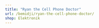 ```yaml
---
title: "Ryan the Cell Phone Doctor"
url: /bemidji/ryan-the-cell-phone-doctor/
shop: Elektronik
---
```

